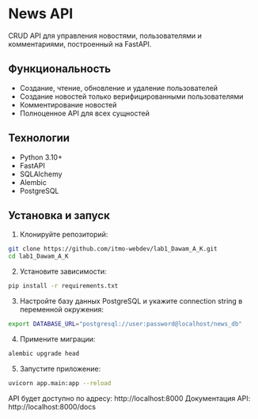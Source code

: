 # News API

CRUD API для управления новостями, пользователями и комментариями, построенный на FastAPI.

## Функциональность

- Создание, чтение, обновление и удаление пользователей
- Создание новостей только верифицированными пользователями
- Комментирование новостей
- Полноценное API для всех сущностей

## Технологии

- Python 3.10+
- FastAPI
- SQLAlchemy
- Alembic
- PostgreSQL

## Установка и запуск

1. Клонируйте репозиторий:
```bash
git clone https://github.com/itmo-webdev/lab1_Dawam_A_K.git
cd lab1_Dawam_A_K
```

2. Установите зависимости:
```bash
pip install -r requirements.txt
```

3. Настройте базу данных PostgreSQL и укажите connection string в переменной окружения:
```bash
export DATABASE_URL="postgresql://user:password@localhost/news_db"
```

4. Примените миграции:
```bash
alembic upgrade head
```

5. Запустите приложение:
```bash
uvicorn app.main:app --reload
```

API будет доступно по адресу: http://localhost:8000
Документация API: http://localhost:8000/docs
